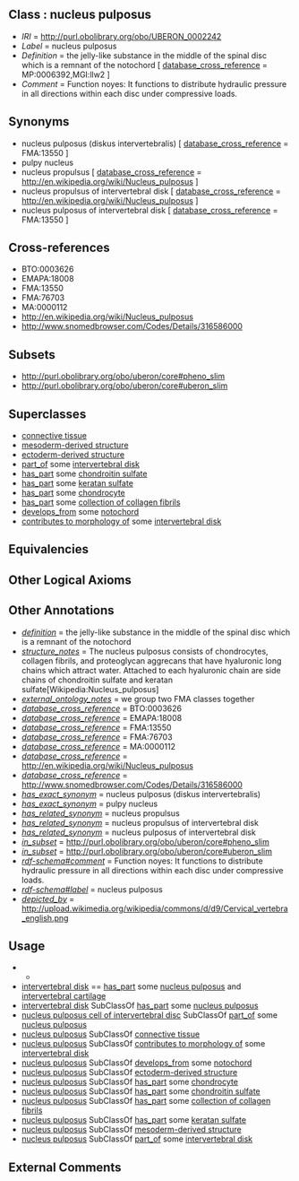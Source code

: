 
## Class : nucleus pulposus

 * *IRI* = http://purl.obolibrary.org/obo/UBERON_0002242
 * *Label* = nucleus pulposus
 * *Definition* = the jelly-like substance in the middle of the spinal disc which is a remnant of the notochord [ [database_cross_reference](../../ef/oboInOwl#hasDbXref.md) = MP:0006392,MGI:llw2 ]
 * *Comment* = Function noyes: It functions to distribute hydraulic pressure in all directions within each disc under compressive loads.

## Synonyms

 * nucleus pulposus (diskus intervertebralis) [ [database_cross_reference](../../ef/oboInOwl#hasDbXref.md) = FMA:13550 ]
 * pulpy nucleus
 * nucleus propulsus [ [database_cross_reference](../../ef/oboInOwl#hasDbXref.md) = http://en.wikipedia.org/wiki/Nucleus_pulposus ]
 * nucleus propulsus of intervertebral disk [ [database_cross_reference](../../ef/oboInOwl#hasDbXref.md) = http://en.wikipedia.org/wiki/Nucleus_pulposus ]
 * nucleus pulposus of intervertebral disk [ [database_cross_reference](../../ef/oboInOwl#hasDbXref.md) = FMA:13550 ]

## Cross-references

 * BTO:0003626
 * EMAPA:18008
 * FMA:13550
 * FMA:76703
 * MA:0000112
 * http://en.wikipedia.org/wiki/Nucleus_pulposus
 * http://www.snomedbrowser.com/Codes/Details/316586000

## Subsets

 * http://purl.obolibrary.org/obo/uberon/core#pheno_slim
 * http://purl.obolibrary.org/obo/uberon/core#uberon_slim

## Superclasses

 * [connective tissue](../../UBERON/84/UBERON_0002384.md)
 * [mesoderm-derived structure](../../UBERON/20/UBERON_0004120.md)
 * [ectoderm-derived structure](../../UBERON/21/UBERON_0004121.md)
 * [part_of](../../BFO/50/BFO_0000050.md) some [intervertebral disk](../../UBERON/66/UBERON_0001066.md)
 * [has_part](../../BFO/51/BFO_0000051.md) some [chondroitin sulfate](../../CHEBI/97/CHEBI_37397.md)
 * [has_part](../../BFO/51/BFO_0000051.md) some [keratan sulfate](../../CHEBI/24/CHEBI_60924.md)
 * [has_part](../../BFO/51/BFO_0000051.md) some [chondrocyte](../../CL/38/CL_0000138.md)
 * [has_part](../../BFO/51/BFO_0000051.md) some [collection of collagen fibrils](../../UBERON/60/UBERON_0011860.md)
 * [develops_from](../../RO/02/RO_0002202.md) some [notochord](../../UBERON/28/UBERON_0002328.md)
 * [contributes to morphology of](../../RO/33/RO_0002433.md) some [intervertebral disk](../../UBERON/66/UBERON_0001066.md)

## Equivalencies


## Other Logical Axioms


## Other Annotations

 * *[definition](../../IAO/15/IAO_0000115.md)* = the jelly-like substance in the middle of the spinal disc which is a remnant of the notochord
 * *[structure_notes](../../UBPROP/10/UBPROP_0000010.md)* = The nucleus pulposus consists of chondrocytes, collagen fibrils, and proteoglycan aggrecans that have hyaluronic long chains which attract water. Attached to each hyaluronic chain are side chains of chondroitin sulfate and keratan sulfate[Wikipedia:Nucleus_pulposus]
 * *[external_ontology_notes](../../UBPROP/12/UBPROP_0000012.md)* = we group two FMA classes together
 * *[database_cross_reference](../../ef/oboInOwl#hasDbXref.md)* = BTO:0003626
 * *[database_cross_reference](../../ef/oboInOwl#hasDbXref.md)* = EMAPA:18008
 * *[database_cross_reference](../../ef/oboInOwl#hasDbXref.md)* = FMA:13550
 * *[database_cross_reference](../../ef/oboInOwl#hasDbXref.md)* = FMA:76703
 * *[database_cross_reference](../../ef/oboInOwl#hasDbXref.md)* = MA:0000112
 * *[database_cross_reference](../../ef/oboInOwl#hasDbXref.md)* = http://en.wikipedia.org/wiki/Nucleus_pulposus
 * *[database_cross_reference](../../ef/oboInOwl#hasDbXref.md)* = http://www.snomedbrowser.com/Codes/Details/316586000
 * *[has_exact_synonym](../../ym/oboInOwl#hasExactSynonym.md)* = nucleus pulposus (diskus intervertebralis)
 * *[has_exact_synonym](../../ym/oboInOwl#hasExactSynonym.md)* = pulpy nucleus
 * *[has_related_synonym](../../ym/oboInOwl#hasRelatedSynonym.md)* = nucleus propulsus
 * *[has_related_synonym](../../ym/oboInOwl#hasRelatedSynonym.md)* = nucleus propulsus of intervertebral disk
 * *[has_related_synonym](../../ym/oboInOwl#hasRelatedSynonym.md)* = nucleus pulposus of intervertebral disk
 * *[in_subset](../../et/oboInOwl#inSubset.md)* = http://purl.obolibrary.org/obo/uberon/core#pheno_slim
 * *[in_subset](../../et/oboInOwl#inSubset.md)* = http://purl.obolibrary.org/obo/uberon/core#uberon_slim
 * *[rdf-schema#comment](../../nt/rdf-schema#comment.md)* = Function noyes: It functions to distribute hydraulic pressure in all directions within each disc under compressive loads.
 * *[rdf-schema#label](../../el/rdf-schema#label.md)* = nucleus pulposus
 * *[depicted_by](../../depicted/by/depicted_by.md)* = http://upload.wikimedia.org/wikipedia/commons/d/d9/Cervical_vertebra_english.png

## Usage

 * -
 * [intervertebral disk](../../UBERON/66/UBERON_0001066.md) == [has_part](../../BFO/51/BFO_0000051.md) some [nucleus pulposus](../../UBERON/42/UBERON_0002242.md) and [intervertebral cartilage](../../UBERON/35/UBERON_0011135.md)
 * [intervertebral disk](../../UBERON/66/UBERON_0001066.md) SubClassOf [has_part](../../BFO/51/BFO_0000051.md) some [nucleus pulposus](../../UBERON/42/UBERON_0002242.md)
 * [nucleus pulposus cell of intervertebral disc](../../CL/64/CL_0002564.md) SubClassOf [part_of](../../BFO/50/BFO_0000050.md) some [nucleus pulposus](../../UBERON/42/UBERON_0002242.md)
 * [nucleus pulposus](../../UBERON/42/UBERON_0002242.md) SubClassOf [connective tissue](../../UBERON/84/UBERON_0002384.md)
 * [nucleus pulposus](../../UBERON/42/UBERON_0002242.md) SubClassOf [contributes to morphology of](../../RO/33/RO_0002433.md) some [intervertebral disk](../../UBERON/66/UBERON_0001066.md)
 * [nucleus pulposus](../../UBERON/42/UBERON_0002242.md) SubClassOf [develops_from](../../RO/02/RO_0002202.md) some [notochord](../../UBERON/28/UBERON_0002328.md)
 * [nucleus pulposus](../../UBERON/42/UBERON_0002242.md) SubClassOf [ectoderm-derived structure](../../UBERON/21/UBERON_0004121.md)
 * [nucleus pulposus](../../UBERON/42/UBERON_0002242.md) SubClassOf [has_part](../../BFO/51/BFO_0000051.md) some [chondrocyte](../../CL/38/CL_0000138.md)
 * [nucleus pulposus](../../UBERON/42/UBERON_0002242.md) SubClassOf [has_part](../../BFO/51/BFO_0000051.md) some [chondroitin sulfate](../../CHEBI/97/CHEBI_37397.md)
 * [nucleus pulposus](../../UBERON/42/UBERON_0002242.md) SubClassOf [has_part](../../BFO/51/BFO_0000051.md) some [collection of collagen fibrils](../../UBERON/60/UBERON_0011860.md)
 * [nucleus pulposus](../../UBERON/42/UBERON_0002242.md) SubClassOf [has_part](../../BFO/51/BFO_0000051.md) some [keratan sulfate](../../CHEBI/24/CHEBI_60924.md)
 * [nucleus pulposus](../../UBERON/42/UBERON_0002242.md) SubClassOf [mesoderm-derived structure](../../UBERON/20/UBERON_0004120.md)
 * [nucleus pulposus](../../UBERON/42/UBERON_0002242.md) SubClassOf [part_of](../../BFO/50/BFO_0000050.md) some [intervertebral disk](../../UBERON/66/UBERON_0001066.md)

## External Comments

